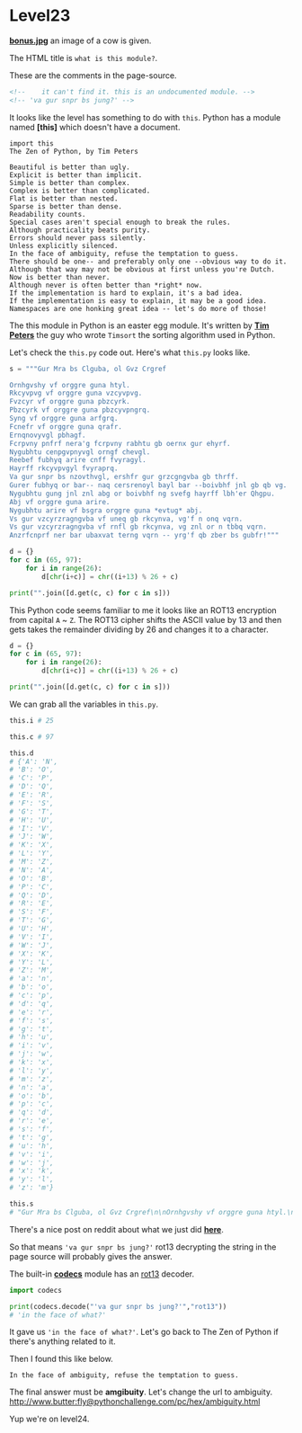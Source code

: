 # Level23 

**[bonus.jpg](/23/bonus.jpg)** an image of a cow is given.


The HTML title is `what is this module?`.


These are the comments in the page-source. 


```html
<!-- 	it can't find it. this is an undocumented module. -->
<!-- 'va gur snpr bs jung?' -->
```


It looks like the level has something to do with `this`. Python has a module named **[this]** which doesn't have a document. 


```
import this
The Zen of Python, by Tim Peters

Beautiful is better than ugly.
Explicit is better than implicit.
Simple is better than complex.
Complex is better than complicated.
Flat is better than nested.
Sparse is better than dense.
Readability counts.
Special cases aren't special enough to break the rules.
Although practicality beats purity.
Errors should never pass silently.
Unless explicitly silenced.
In the face of ambiguity, refuse the temptation to guess.
There should be one-- and preferably only one --obvious way to do it.
Although that way may not be obvious at first unless you're Dutch.
Now is better than never.
Although never is often better than *right* now.
If the implementation is hard to explain, it's a bad idea.
If the implementation is easy to explain, it may be a good idea.
Namespaces are one honking great idea -- let's do more of those!
```


The this module in Python is an easter egg module. It's written by **[Tim Peters](https://en.wikipedia.org/wiki/Tim_Peters_(software_engineer))** the guy who wrote `Timsort` the sorting algorithm used in Python. 


Let's check the `this.py` code out. Here's what `this.py` looks like.


```python
s = """Gur Mra bs Clguba, ol Gvz Crgref

Ornhgvshy vf orggre guna htyl.
Rkcyvpvg vf orggre guna vzcyvpvg.
Fvzcyr vf orggre guna pbzcyrk.
Pbzcyrk vf orggre guna pbzcyvpngrq.
Syng vf orggre guna arfgrq.
Fcnefr vf orggre guna qrafr.
Ernqnovyvgl pbhagf.
Fcrpvny pnfrf nera'g fcrpvny rabhtu gb oernx gur ehyrf.
Nygubhtu cenpgvpnyvgl orngf chevgl.
Reebef fubhyq arire cnff fvyragyl.
Hayrff rkcyvpvgyl fvyraprq.
Va gur snpr bs nzovthvgl, ershfr gur grzcgngvba gb thrff.
Gurer fubhyq or bar-- naq cersrenoyl bayl bar --boivbhf jnl gb qb vg.
Nygubhtu gung jnl znl abg or boivbhf ng svefg hayrff lbh'er Qhgpu.
Abj vf orggre guna arire.
Nygubhtu arire vf bsgra orggre guna *evtug* abj.
Vs gur vzcyrzragngvba vf uneq gb rkcynva, vg'f n onq vqrn.
Vs gur vzcyrzragngvba vf rnfl gb rkcynva, vg znl or n tbbq vqrn.
Anzrfcnprf ner bar ubaxvat terng vqrn -- yrg'f qb zber bs gubfr!"""

d = {}
for c in (65, 97):
    for i in range(26):
        d[chr(i+c)] = chr((i+13) % 26 + c)

print("".join([d.get(c, c) for c in s]))
```


This Python code seems familiar to me it looks like an ROT13 encryption from capital `A` ~ `Z`. The ROT13 cipher shifts the ASCII value by 13 and then gets takes the remainder dividing by 26 and changes it to a character. 


```python
d = {}
for c in (65, 97):
    for i in range(26):
        d[chr(i+c)] = chr((i+13) % 26 + c)

print("".join([d.get(c, c) for c in s]))
```


We can grab all the variables in `this.py`.


```python
this.i # 25

this.c # 97 

this.d
# {'A': 'N',
# 'B': 'O',
# 'C': 'P',
# 'D': 'Q',
# 'E': 'R',
# 'F': 'S',
# 'G': 'T',
# 'H': 'U',
# 'I': 'V',
# 'J': 'W',
# 'K': 'X',
# 'L': 'Y',
# 'M': 'Z',
# 'N': 'A',
# 'O': 'B',
# 'P': 'C',
# 'Q': 'D',
# 'R': 'E',
# 'S': 'F',
# 'T': 'G',
# 'U': 'H',
# 'V': 'I',
# 'W': 'J',
# 'X': 'K',
# 'Y': 'L',
# 'Z': 'M',
# 'a': 'n',
# 'b': 'o',
# 'c': 'p',
# 'd': 'q',
# 'e': 'r',
# 'f': 's',
# 'g': 't',
# 'h': 'u',
# 'i': 'v',
# 'j': 'w',
# 'k': 'x',
# 'l': 'y',
# 'm': 'z',
# 'n': 'a',
# 'o': 'b',
# 'p': 'c',
# 'q': 'd',
# 'r': 'e',
# 's': 'f',
# 't': 'g',
# 'u': 'h',
# 'v': 'i',
# 'w': 'j',
# 'x': 'k',
# 'y': 'l',
# 'z': 'm'}

this.s
# "Gur Mra bs Clguba, ol Gvz Crgref\n\nOrnhgvshy vf orggre guna htyl.\nRkcyvpvg vf orggre guna vzcyvpvg.\nFvzcyr vf orggre guna pbzcyrk.\nPbzcyrk vf orggre guna pbzcyvpngrq.\nSyng vf orggre guna arfgrq.\nFcnefr vf orggre guna qrafr.\nErnqnovyvgl pbhagf.\nFcrpvny pnfrf nera'g fcrpvny rabhtu gb oernx gur ehyrf.\nNygubhtu cenpgvpnyvgl orngf chevgl.\nReebef fubhyq arire cnff fvyragyl.\nHayrff rkcyvpvgyl fvyraprq.\nVa gur snpr bs nzovthvgl, ershfr gur grzcgngvba gb thrff.\nGurer fubhyq or bar-- naq cersrenoyl bayl bar --boivbhf jnl gb qb vg.\nNygubhtu gung jnl znl abg or boivbhf ng svefg hayrff lbh'er Qhgpu.\nAbj vf orggre guna arire.\nNygubhtu arire vf bsgra orggre guna *evtug* abj.\nVs gur vzcyrzragngvba vf uneq gb rkcynva, vg'f n onq vqrn.\nVs gur vzcyrzragngvba vf rnfl gb rkcynva, vg znl or n tbbq vqrn.\nAnzrfcnprf ner bar ubaxvat terng vqrn -- yrg'f qb zber bs gubfr!"
```

There's a nice post on reddit about what we just did **[here](https://www.reddit.com/r/Python/comments/1cu26mq/thiss_and_thisd/)**.


So that means `'va gur snpr bs jung?'` rot13 decrypting the string in the page source will probably gives the answer. 


The built-in **[codecs](https://docs.python.org/3/library/codecs.html)** module has an [rot13](https://docs.python.org/3/library/codecs.html#text-transforms) decoder.

```python
import codecs 

print(codecs.decode("'va gur snpr bs jung?'","rot13"))
# 'in the face of what?'
```


It gave us `'in the face of what?'`. Let's go back to The Zen of Python if there's anything related to it.


Then I found this like below.


```
In the face of ambiguity, refuse the temptation to guess.
```


The final answer must be **amgibuity**. Let's change the url to ambiguity. http://www.butter:fly@pythonchallenge.com/pc/hex/ambiguity.html 


Yup we're on level24.